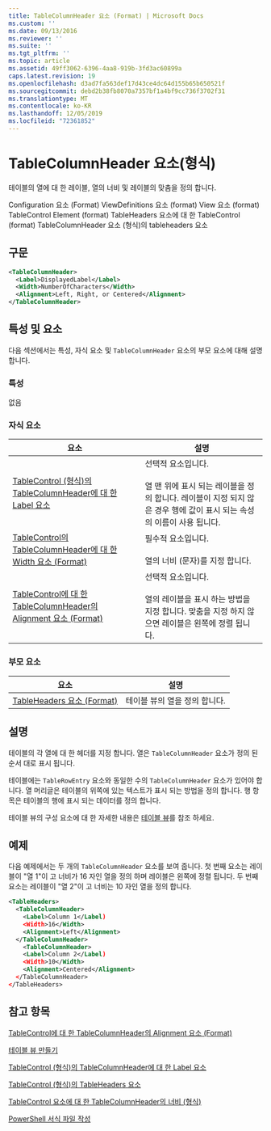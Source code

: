 ```yaml
---
title: TableColumnHeader 요소 (Format) | Microsoft Docs
ms.custom: ''
ms.date: 09/13/2016
ms.reviewer: ''
ms.suite: ''
ms.tgt_pltfrm: ''
ms.topic: article
ms.assetid: 49ff3062-6396-4aa8-919b-3fd3ac60899a
caps.latest.revision: 19
ms.openlocfilehash: d3ad7fa563def17d43ce4dc64d155b65b650521f
ms.sourcegitcommit: debd2b38fb8070a7357bf1a4bf9cc736f3702f31
ms.translationtype: MT
ms.contentlocale: ko-KR
ms.lasthandoff: 12/05/2019
ms.locfileid: "72361852"
---
```

# <a name="tablecolumnheader-element-format"></a>TableColumnHeader 요소(형식)

테이블의 열에 대 한 레이블, 열의 너비 및 레이블의 맞춤을 정의 합니다.

Configuration 요소 (Format) ViewDefinitions 요소 (format) View 요소 (format) TableControl Element (format) TableHeaders 요소에 대 한 TableControl (format) TableColumnHeader 요소 (형식)의 tableheaders 요소

## <a name="syntax"></a>구문

```xml
<TableColumnHeader>
  <Label>DisplayedLabel</Label>
  <Width>NumberOfCharacters</Width>
  <Alignment>Left, Right, or Centered</Alignment>
</TableColumnHeader>
```

## <a name="attributes-and-elements"></a>특성 및 요소

다음 섹션에서는 특성, 자식 요소 및 `TableColumnHeader` 요소의 부모 요소에 대해 설명 합니다.

### <a name="attributes"></a>특성

없음

### <a name="child-elements"></a>자식 요소

|요소|설명|
|-------------|-----------------|
|[TableControl (형식)의 TableColumnHeader에 대 한 Label 요소](./label-element-for-tablecolumnheader-for-tablecontrol-format.md)|선택적 요소입니다.<br /><br /> 열 맨 위에 표시 되는 레이블을 정의 합니다. 레이블이 지정 되지 않은 경우 행에 값이 표시 되는 속성의 이름이 사용 됩니다.|
|[TableControl의 TableColumnHeader에 대 한 Width 요소 (Format)](./width-element-for-tablecolumnheader-for-tablecontrol-format.md)|필수적 요소입니다.<br /><br /> 열의 너비 (문자)를 지정 합니다.|
|[TableControl에 대 한 TableColumnHeader의 Alignment 요소 (Format)](./alignment-element-for-tablecolumnheader-for-tablecontrol-format.md)|선택적 요소입니다.<br /><br /> 열의 레이블을 표시 하는 방법을 지정 합니다. 맞춤을 지정 하지 않으면 레이블은 왼쪽에 정렬 됩니다.|

### <a name="parent-elements"></a>부모 요소

|요소|설명|
|-------------|-----------------|
|[TableHeaders 요소 (Format)](./tableheaders-element-format.md)|테이블 뷰의 열을 정의 합니다.|

## <a name="remarks"></a>설명

테이블의 각 열에 대 한 헤더를 지정 합니다. 열은 `TableColumnHeader` 요소가 정의 된 순서 대로 표시 됩니다.

테이블에는 `TableRowEntry` 요소와 동일한 수의 `TableColumnHeader` 요소가 있어야 합니다. 열 머리글은 테이블의 위쪽에 있는 텍스트가 표시 되는 방법을 정의 합니다. 행 항목은 테이블의 행에 표시 되는 데이터를 정의 합니다.

테이블 뷰의 구성 요소에 대 한 자세한 내용은 [테이블 뷰](./creating-a-table-view.md)를 참조 하세요.

## <a name="example"></a>예제

다음 예제에서는 두 개의 `TableColumnHeader` 요소를 보여 줍니다. 첫 번째 요소는 레이블이 "열 1"이 고 너비가 16 자인 열을 정의 하며 레이블은 왼쪽에 정렬 됩니다. 두 번째 요소는 레이블이 "열 2"이 고 너비는 10 자인 열을 정의 합니다.

```xml
<TableHeaders>
  <TableColumnHeader>
    <Label>Column 1</Label)
    <Width>16</Width>
    <Alignment>Left</Alignment>
  </TableColumnHeader>
    <TableColumnHeader>
    <Label>Column 2</Label)
    <Width>10</Width>
    <Alignment>Centered</Alignment>
  </TableColumnHeader>
</TableHeaders>
```

## <a name="see-also"></a>참고 항목

[TableControl에 대 한 TableColumnHeader의 Alignment 요소 (Format)](./alignment-element-for-tablecolumnheader-for-tablecontrol-format.md)

[테이블 뷰 만들기](./creating-a-table-view.md)

[TableControl (형식)의 TableColumnHeader에 대 한 Label 요소](./label-element-for-tablecolumnheader-for-tablecontrol-format.md)

[TableControl (형식)의 TableHeaders 요소](./tableheaders-element-format.md)

[TableControl 요소에 대 한 TableColumnHeader의 너비 (형식)](./width-element-for-tablecolumnheader-for-tablecontrol-format.md)

[PowerShell 서식 파일 작성](./writing-a-powershell-formatting-file.md)
